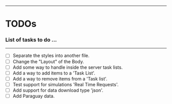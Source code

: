 ***
# TODOs
### List of tasks to do ...
***

- [ ] Separate the styles into another file.
- [ ] Change the "Layout" of the Body.
- [ ] Add some way to handle inside the server task lists.
- [ ] Add a way to add items to a 'Task List'.
- [ ] Add a way to remove items from a 'Task list'.
- [ ] Test support for simulations 'Real Time Requests'.
- [ ] Add support for data download type 'json'.
- [ ] Add Paraguay data.
